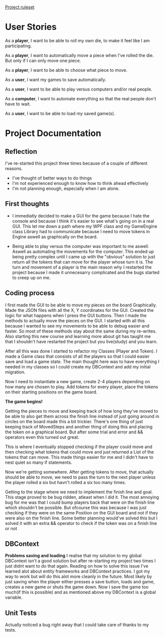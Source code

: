 [Project ruleset](https://pgbsnh19.github.io/dataatkomst/project4.html)


# User Stories

As a **player**, I want to be able to roll my own die, to make it feel like I am participating.

As a **player**, I want to automatically move a piece when I've rolled the die. But only if I can only move one piece.

As a **player**, I want to be able to choose what piece to move.

As a **user**, I want my games to save automatically.

As a **user**, I want to be able to play versus computers and/or real people.

As a **computer**, I want to automate everything so that the real people don't have to wait.

As a **user**, I want to be able to load my saved game(s).



# Project Documentation


## Reflection
I've re-started this project three times because of a couple of different reasons.
- I've thought of better ways to do things
- I'm not experienced enough to know how to think ahead effectively
- I'm not planning enough, especially when I am alone.


## First thoughts
- I immediatly decided to make a GUI for the game because I hate the console and
because I think it's easier to see what's going on in a real GUI. This let me
down a path where my WPF class and my GameEngine class Library had to communicate
because I need to move tokens in Engine aswell as graphically on the board.

- Being able to play versus the computer was important to me aswell. Aswell as
automating the movements for the computer. This ended up being pretty complex
until I came up with the "obvious" solution to just return all the tokens that
can move for the player whose turn it is. The turn and movement of a player is
the main reason why I restarted the project because I made it unnecesarry 
complicated and the bugs started to creep up on me.


## Coding process
I first made the GUI to be able to move my pieces on the board Graphically. Made
the JSON files with all the X, Y coordinates for the GUI. Created the logic for
what happens when I press the GUI buttons. Then I made the methods to actually
move the pieces on the GUI. I started with all this because I wanted to see my
movements to be able to debug easier and faster. So most of these methods stay
about the same during my re-writes. Also starting this new course and learning
more about git has taught me that I shouldn't have restarted the project but
you live(study) and you learn.

After all this was done I started to refactor my Classes (Player and Token).
I made a Game class that consists of all the players so that I could easier save
and load a game state. The main thought here was to have everything I needed
in my classes so I could create my DBContext and add my initial migration.

Now I need to instantiate a new game, create 2-4 players depending on how many
are chosen to play. Add tokens for every player, place the tokens on their
starting positions on the game board.

**The game begins!**

Getting the pieces to move and keeping track of how long they've moved to be
able to also get them across the finish line instead of just going around in
circles on the board made this a bit trickier. There's one thing of just keeping
track of MovedSteps and another thing of doing this and placing the token on a
graphical board. But after some trial and error and && operators even this turned
out great.

This is where I eventually stopped checking if the player could move and then
checking what tokens that could move and just returned a List<Token> of the
tokens that can move. This made things easier for me and I didn't have to nest
quiet so many if statements.
  
Now we're getting somewhere. After getting tokens to move, that actually should
be able to move, we need to pass the turn to the next player unless the player
rolled a six but havn't rolled a six too many times.

Getting to the stage where we need to implement the finish line and goal.
This stage proved to be bug ridden, atleast when I did it. The most annoying
bug for me was that I could bump players back that were on the finish line
which shouldn't be possible. But ofcourse this was because I was just checking
if they were on the same Position on the GUI board and not if they were also
on the finish line. Some better planning would've solved this but I solved it
with an extra && operator to check if the token was on a finish line or not

## DBContext

**Problems saving and loading**
I realise that my solution to my global DBContext isn't a good solution but
after re-starting my project two times I just didnt want to do that again.
Reading on how to solve this issue I've learned alot about entity frameworks
and DBContext practices. I got my way to work but will do this alot more cleanly
in the future. Most likely by just saving when the player either presses a 
save button, loads and game, creates a new game or shuts the game down.
Now I save the game too much(if this is possible) and as mentioned above
my DBContext is a global variable.

## Unit Tests

Actually noticed a bug right away that I could take care of thanks to my tests.
